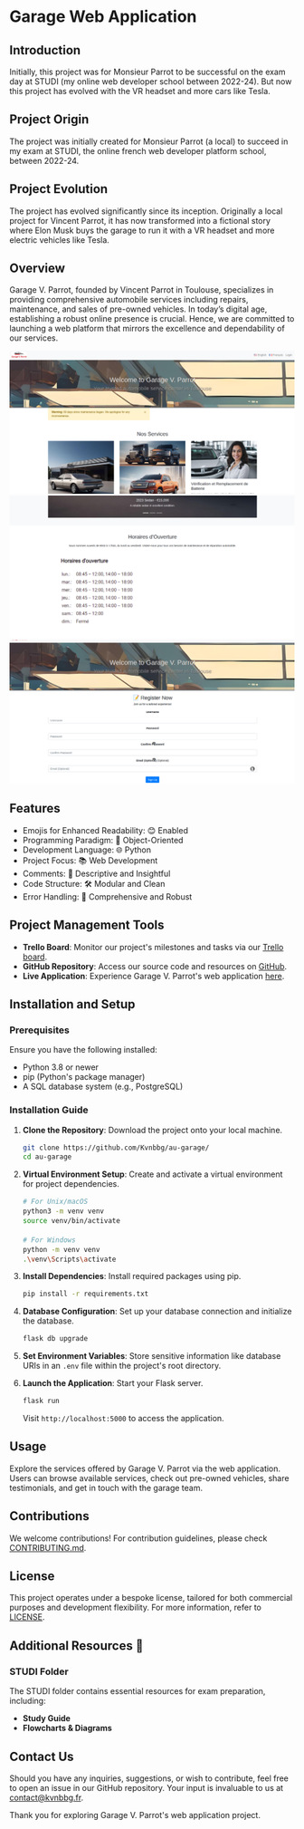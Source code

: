 # Garage Web Application

## Introduction

Initially, this project was for Monsieur Parrot to be successful on the exam day at STUDI (my online web developer school between 2022-24). But now this project has evolved with the VR headset and more cars like Tesla.

## Project Origin

The project was initially created for Monsieur Parrot (a local) to succeed in my exam at STUDI, the online french web developer platform school, between 2022-24.

## Project Evolution

The project has evolved significantly since its inception. Originally a local project for Vincent Parrot, it has now transformed into a fictional story where Elon Musk buys the garage to run it with a VR headset and more electric vehicles like Tesla.

## Overview

Garage V. Parrot, founded by Vincent Parrot in Toulouse, specializes in providing comprehensive automobile services including repairs, maintenance, and sales of pre-owned vehicles. In today’s digital age, establishing a robust online presence is crucial. Hence, we are committed to launching a web platform that mirrors the excellence and dependability of our services.

![Screenshot 1](app/static/images/screen1.jpg)
![Screenshot 2](app/static/images/screen2.jpg)
![Screenshot 3](app/static/images/screen3.jpg)

## Features

- Emojis for Enhanced Readability: 😊 Enabled
- Programming Paradigm: 🧠 Object-Oriented
- Development Language: 🌐 Python
- Project Focus: 📚 Web Development
- Comments: 📖 Descriptive and Insightful
- Code Structure: 🛠️ Modular and Clean
- Error Handling: 🚫 Comprehensive and Robust

## Project Management Tools

- **Trello Board**: Monitor our project's milestones and tasks via our [Trello board](https://trello.com/b/eR2X9dfh).
- **GitHub Repository**: Access our source code and resources on [GitHub](https://github.com/Kvnbbg/au-garage/).
- **Live Application**: Experience Garage V. Parrot's web application [here](https://web-production-d728.up.railway.app/).

## Installation and Setup

### Prerequisites

Ensure you have the following installed:
- Python 3.8 or newer
- pip (Python's package manager)
- A SQL database system (e.g., PostgreSQL)

### Installation Guide

1. **Clone the Repository**: Download the project onto your local machine.
    ```bash
    git clone https://github.com/Kvnbbg/au-garage/
    cd au-garage
    ```

2. **Virtual Environment Setup**: Create and activate a virtual environment for project dependencies.
    ```bash
    # For Unix/macOS
    python3 -m venv venv
    source venv/bin/activate

    # For Windows
    python -m venv venv
    .\venv\Scripts\activate
    ```

3. **Install Dependencies**: Install required packages using pip.
    ```bash
    pip install -r requirements.txt
    ```

4. **Database Configuration**: Set up your database connection and initialize the database.
    ```bash
    flask db upgrade
    ```

5. **Set Environment Variables**: Store sensitive information like database URIs in an `.env` file within the project's root directory.

6. **Launch the Application**: Start your Flask server.
    ```bash
    flask run
    ```
    Visit `http://localhost:5000` to access the application.

## Usage

Explore the services offered by Garage V. Parrot via the web application. Users can browse available services, check out pre-owned vehicles, share testimonials, and get in touch with the garage team.

## Contributions

We welcome contributions! For contribution guidelines, please check [CONTRIBUTING.md](https://github.com/Kvnbbg/au-garage/CONTRIBUTING.md).

## License

This project operates under a bespoke license, tailored for both commercial purposes and development flexibility. For more information, refer to [LICENSE](https://github.com/Kvnbbg/au-garage/LICENSE).

## Additional Resources 📁

### STUDI Folder

The STUDI folder contains essential resources for exam preparation, including:

- **Study Guide**
- **Flowcharts & Diagrams**

## Contact Us

Should you have any inquiries, suggestions, or wish to contribute, feel free to open an issue in our GitHub repository. Your input is invaluable to us at contact@kvnbbg.fr.

Thank you for exploring Garage V. Parrot's web application project.
